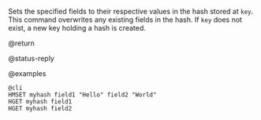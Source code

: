 Sets the specified fields to their respective values in the hash stored at
`key`. This command overwrites any existing fields in the hash. If `key` does
not exist, a new key holding a hash is created.

@return

@status-reply

@examples

    @cli
    HMSET myhash field1 "Hello" field2 "World"
    HGET myhash field1
    HGET myhash field2
